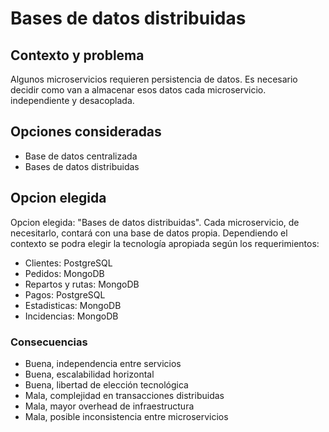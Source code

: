 # Bases de datos distribuidas

## Contexto y problema
Algunos microservicios requieren persistencia de datos. Es necesario decidir como van a almacenar esos datos cada microservicio. independiente y desacoplada.

## Opciones consideradas

- Base de datos centralizada
- Bases de datos distribuidas

## Opcion elegida
Opcion elegida: "Bases de datos distribuidas". Cada microservicio, de necesitarlo, contará con una base de datos propia. Dependiendo el contexto se podra elegir la tecnología apropiada según los requerimientos:
- Clientes: PostgreSQL
- Pedidos: MongoDB
- Repartos y rutas: MongoDB
- Pagos: PostgreSQL
- Estadisticas: MongoDB
- Incidencias: MongoDB

### Consecuencias

- Buena, independencia entre servicios
- Buena, escalabilidad horizontal
- Buena, libertad de elección tecnológica
- Mala, complejidad en transacciones distribuidas
- Mala, mayor overhead de infraestructura
- Mala, posible inconsistencia entre microservicios
